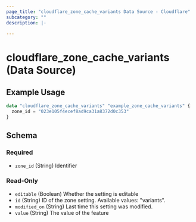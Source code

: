 ```yaml
---
page_title: "cloudflare_zone_cache_variants Data Source - Cloudflare"
subcategory: ""
description: |-
  
---
```


# cloudflare_zone_cache_variants (Data Source)



## Example Usage

```terraform
data "cloudflare_zone_cache_variants" "example_zone_cache_variants" {
  zone_id = "023e105f4ecef8ad9ca31a8372d0c353"
}
```

<!-- schema generated by tfplugindocs -->
## Schema

### Required

- `zone_id` (String) Identifier

### Read-Only

- `editable` (Boolean) Whether the setting is editable
- `id` (String) ID of the zone setting.
Available values: "variants".
- `modified_on` (String) Last time this setting was modified.
- `value` (String) The value of the feature



